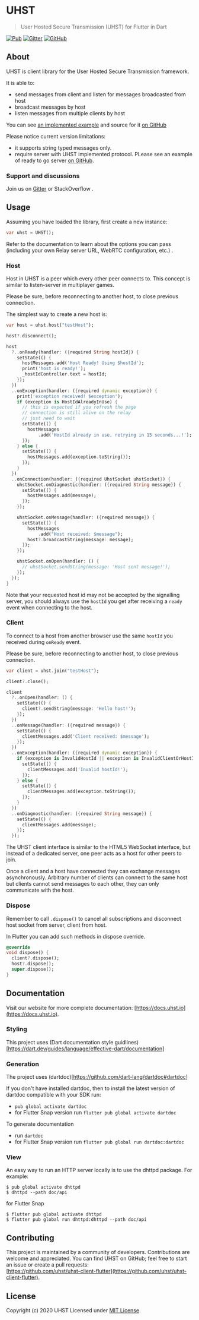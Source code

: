 # UHST

> User Hosted Secure Transmission (UHST) for Flutter in Dart

[![Pub](https://img.shields.io/pub/v/uhst.svg)](https://pub.dartlang.org/packages/uhst)
[![Gitter](https://badges.gitter.im/uhst/community.svg)](https://gitter.im/uhst/community?utm_source=badge&utm_medium=badge&utm_campaign=pr-badge)
[![GitHub](https://img.shields.io/github/license/uhst/uhst-client-flutter)](LICENSE)

## About

UHST is client library for the User Hosted Secure Transmission framework.

It is able to:

- send messages from client and listen for messages broadcasted from host
- broadcast messages by host
- listen messages from multiple clients by host

You can see [an implemented example](https://docs.uhst.io/uhst-client-flutter/) and source for it [on GitHub](https://github.com/uhst/uhst-client-flutter/tree/next/example)

Please notice current version limitations:

- it supports string typed messages only.
- require server with UHST implemented protocol. PLease see an example of ready to go server [on GitHub](https://github.com/uhst/uhst-server-node).

### Support and discussions

Join us on [Gitter](https://gitter.im/uhst/community?utm_source=share-link&utm_medium=link&utm_campaign=share-link) or StackOverflow .

## Usage

Assuming you have loaded the library, first create a new instance:

```dart
var uhst = UHST();
```

Refer to the documentation to learn about the options you can pass
(including your own Relay server URL, WebRTC configuration, etc.) .

### Host

Host in UHST is a peer which every other peer connects to.
This concept is similar to listen-server in multiplayer games.

Please be sure, before reconnecting to another host, to close previous connection.

The simplest way to create a new host is:

```dart
var host = uhst.host("testHost");

host?.disconnect();

host
  ?..onReady(handler: ({required String hostId}) {
    setState(() {
      hostMessages.add('Host Ready! Using $hostId');
      print('host is ready!');
      _hostIdController.text = hostId;
    });
  })
  ..onException(handler: ({required dynamic exception}) {
    print('exception received! $exception');
    if (exception is HostIdAlreadyInUse) {
      // this is expected if you refresh the page
      // connection is still alive on the relay
      // just need to wait
      setState(() {
        hostMessages
            .add('HostId already in use, retrying in 15 seconds...!');
      });
    } else {
      setState(() {
        hostMessages.add(exception.toString());
      });
    }
  })
  ..onConnection(handler: ({required UhstSocket uhstSocket}) {
    uhstSocket.onDiagnostic(handler: ({required String message}) {
      setState(() {
        hostMessages.add(message);
      });
    });

    uhstSocket.onMessage(handler: ({required message}) {
      setState(() {
        hostMessages
            .add("Host received: $message");
        host?.broadcastString(message: message);
      });
    });

    uhstSocket.onOpen(handler: () {
      // uhstSocket.sendString(message: 'Host sent message!');
    });
  });
}
```

Note that your requested host id may not be accepted by the signalling server,
you should always use the `hostId` you get after receiving a `ready`
event when connecting to the host.

### Client

To connect to a host from another browser use the same `hostId`
you received during `onReady` event.

Please be sure, before reconnecting to another host, to close previous connection.

```dart
var client = uhst.join("testHost");

client?.close();

client
  ?..onOpen(handler: () {
    setState(() {
      client?.sendString(message: 'Hello host!');
    });
  })
  ..onMessage(handler: ({required message}) {
    setState(() {
      clientMessages.add('Client received: $message');
    });
  })
  ..onException(handler: ({required dynamic exception}) {
    if (exception is InvalidHostId || exception is InvalidClientOrHostId) {
      setState(() {
        clientMessages.add('Invalid hostId!');
      });
    } else {
      setState(() {
        clientMessages.add(exception.toString());
      });
    }
  })
  ..onDiagnostic(handler: ({required String message}) {
    setState(() {
      clientMessages.add(message);
    });
  });
```

The UHST client interface is similar to the HTML5 WebSocket interface,
but instead of a dedicated server, one peer acts as a host for other peers to join.

Once a client and a host have connected they can exchange messages asynchronously.
Arbitrary number of clients can connect to the same host but clients
cannot send messages to each other, they can only communicate with the host.

### Dispose

Remember to call `.dispose()` to cancel all subscriptions and disconnect host socket from server, client from host.

In Flutter you can add such methods in dispose override.

```dart
@override
void dispose() {
  client?.dispose();
  host?.dispose();
  super.dispose();
}
```

## Documentation

Visit our website for more complete documentation: [https://docs.uhst.io](https://docs.uhst.io).

### Styling

This project uses (Dart documentation style guidlines)[https://dart.dev/guides/language/effective-dart/documentation]

### Generation

The project uses (dartdoc)[https://github.com/dart-lang/dartdoc#dartdoc]

If you don't have installed dartdoc, then to install the latest version of dartdoc compatible with your SDK run:

- `pub global activate dartdoc`
- for Flutter Snap version run `flutter pub global activate dartdoc`

To generate documentation

- run `dartdoc`
- for Flutter Snap version run `flutter pub global run dartdoc:dartdoc`

### View

An easy way to run an HTTP server locally is to use the dhttpd package. For example:

```shell
$ pub global activate dhttpd
$ dhttpd --path doc/api
```

for Flutter Snap

```shell
$ flutter pub global activate dhttpd
$ flutter pub global run dhttpd:dhttpd --path doc/api
```

## Contributing

This project is maintained by a community of developers. Contributions are welcome and appreciated.
You can find UHST on GitHub; feel free to start an issue or create a pull requests:<br>
[https://github.com/uhst/uhst-client-flutter](https://github.com/uhst/uhst-client-flutter).

## License

Copyright (c) 2020 UHST
Licensed under [MIT License](LICENSE).

